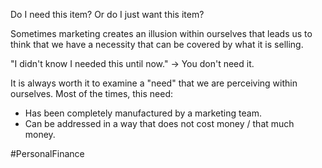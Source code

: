 Do I need this item? Or do I just want this item?

Sometimes marketing creates an illusion within ourselves that leads us to think that we have a necessity that can be covered by what it is selling.

"I didn't know I needed this until now." → You don't need it.

It is always worth it to examine a "need" that we are perceiving within ourselves. Most of the times, this need:
- Has been completely manufactured by a marketing team.
- Can be addressed in a way that does not cost money / that much money.

#PersonalFinance
